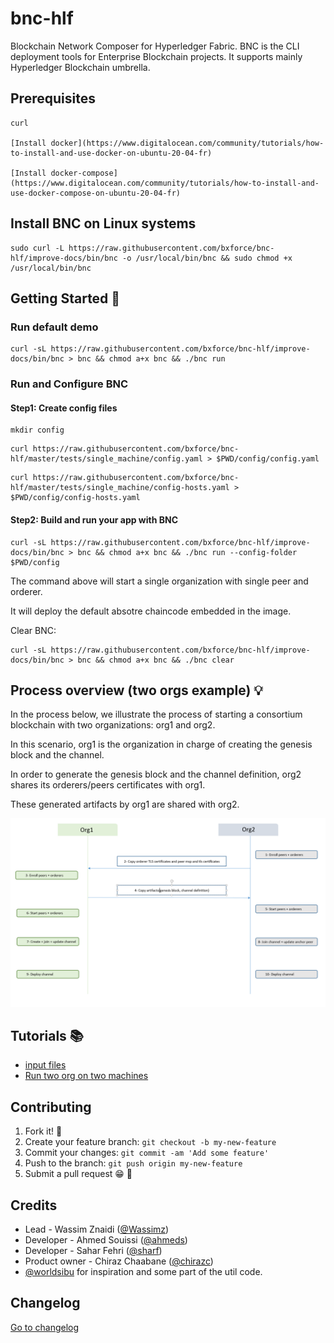 
# bnc-hlf

Blockchain Network Composer for Hyperledger Fabric.
BNC is the CLI deployment tools for Enterprise Blockchain projects.
It supports mainly Hyperledger Blockchain umbrella.

## Prerequisites

    curl 
    
    [Install docker](https://www.digitalocean.com/community/tutorials/how-to-install-and-use-docker-on-ubuntu-20-04-fr)
    
    [Install docker-compose](https://www.digitalocean.com/community/tutorials/how-to-install-and-use-docker-compose-on-ubuntu-20-04-fr)

## Install BNC on Linux systems

````aidl
sudo curl -L https://raw.githubusercontent.com/bxforce/bnc-hlf/improve-docs/bin/bnc -o /usr/local/bin/bnc && sudo chmod +x /usr/local/bin/bnc
````

## Getting Started :rocket:


### Run default demo

````aidl
curl -sL https://raw.githubusercontent.com/bxforce/bnc-hlf/improve-docs/bin/bnc > bnc && chmod a+x bnc && ./bnc run
````

### Run and Configure BNC

#### Step1: Create config files

````aidl
mkdir config
````

````aidl
curl https://raw.githubusercontent.com/bxforce/bnc-hlf/master/tests/single_machine/config.yaml > $PWD/config/config.yaml
````

````aidl
curl https://raw.githubusercontent.com/bxforce/bnc-hlf/master/tests/single_machine/config-hosts.yaml > $PWD/config/config-hosts.yaml
````

#### Step2: Build and run your app with BNC

````aidl
curl -sL https://raw.githubusercontent.com/bxforce/bnc-hlf/improve-docs/bin/bnc > bnc && chmod a+x bnc && ./bnc run --config-folder $PWD/config
````

The command above will start a single organization with single peer and orderer.

It will deploy the default absotre chaincode embedded in the image.

Clear BNC:

````aidl
curl -sL https://raw.githubusercontent.com/bxforce/bnc-hlf/improve-docs/bin/bnc > bnc && chmod a+x bnc && ./bnc clear
````


## Process overview (two orgs example) :bulb:

In the process below, we illustrate the process of starting a consortium blockchain with two organizations: org1 and org2.

In this scenario, org1 is the organization in charge of creating the genesis block and the channel. 

In order to generate the genesis block and the channel definition, org2 shares its orderers/peers certificates with org1.

These generated artifacts by org1 are shared with org2.


![BNC](/docs/bnc.PNG)


## Tutorials :books:
* [input files](docs/input.md)
* [Run two org on two machines](docs/two-org.md)


## Contributing

1. Fork it! 🍴
2. Create your feature branch: `git checkout -b my-new-feature`
3. Commit your changes: `git commit -am 'Add some feature'`
4. Push to the branch: `git push origin my-new-feature`
5. Submit a pull request 😁 🎉


## Credits

- Lead - Wassim Znaidi ([@Wassimz](https://github.com/wassimz))
- Developer - Ahmed Souissi ([@ahmeds](#))
- Developer - Sahar Fehri ([@sharf](#))
- Product owner - Chiraz Chaabane ([@chirazc](#))
- [@worldsibu](https://github.com/worldsibu) for inspiration and some part of the util code.


## Changelog

[Go to changelog](./changelog.md)
